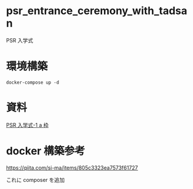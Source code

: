 <!-- @format -->

# psr_entrance_ceremony_with_tadsan

PSR 入学式

# 環境構築

```
docker-compose up -d
```

# 資料

[PSR 入学式-1 a 枠](https://hackmd.io/@uzulla/Bk1JDuO8u)

# docker 構築参考

https://qiita.com/si-ma/items/805c3323ea7573f61727

これに composer を追加
